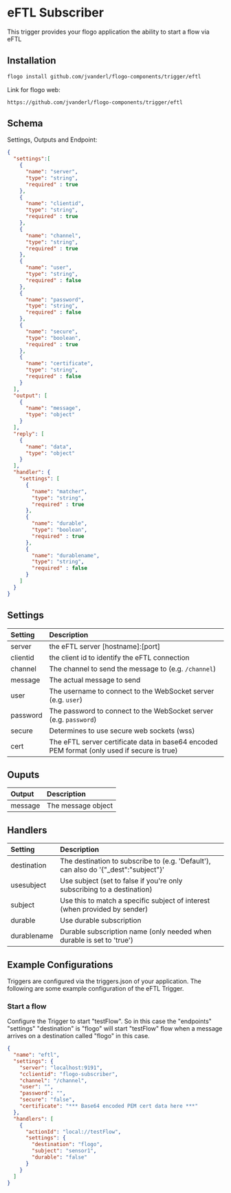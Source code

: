 # eFTL Subscriber
This trigger provides your flogo application the ability to start a flow via eFTL


## Installation

```bash
flogo install github.com/jvanderl/flogo-components/trigger/eftl
```
Link for flogo web:
```
https://github.com/jvanderl/flogo-components/trigger/eftl
```

## Schema
Settings, Outputs and Endpoint:

```json
{
  "settings":[
    {
      "name": "server",
      "type": "string",
      "required" : true
    },
    {
      "name": "clientid",
      "type": "string",
      "required" : true
    },
    {
      "name": "channel",
      "type": "string",
      "required" : true
    },
    {
      "name": "user",
      "type": "string",
      "required" : false
    },
    {
      "name": "password",
      "type": "string",
      "required" : false
    },
    {
      "name": "secure",
      "type": "boolean",
      "required" : true
    },
    {
      "name": "certificate",
      "type": "string",
      "required" : false
    }
  ],
  "output": [
    {
      "name": "message",
      "type": "object"
    }
  ],
  "reply": [
    {
      "name": "data",
      "type": "object"
    }
  ],
  "handler": {
    "settings": [
      {
        "name": "matcher",
        "type": "string",
        "required" : true
      },
      {
        "name": "durable",
        "type": "boolean",
        "required" : true
      },
      {
        "name": "durablename",
        "type": "string",
        "required" : false
      }
    ]
  }
}
```
## Settings
| Setting   | Description    |
|:----------|:---------------|
| server    | the eFTL server [hostname]:[port]|
| clientid    | the client id to identify the eFTL connection |
| channel     | The channel to send the message to (e.g. `/channel`)   |
| message     | The actual message to send |
| user        | The username to connect to the WebSocket server (e.g. `user`) |
| password    | The password to connect to the WebSocket server (e.g. `password`) |
| secure      | Determines to use secure web sockets (wss) |
| cert        | The eFTL server certificate data in base64 encoded PEM format (only used if secure is true) |

## Ouputs
| Output   | Description    |
|:----------|:---------------|
| message   | The message object |

## Handlers
| Setting   | Description    |
|:----------|:---------------|
| destination | The destination to subscribe to (e.g. 'Default'), can also do '{"_dest":"subject"}' |
| usesubject | Use subject (set to false if you're only subscribing to a destination) |
| subject | Use this to match a specific subject of interest (when provided by sender) |
| durable | Use durable subscription |
| durablename | Durable subscription name (only needed when durable is set to 'true') |


## Example Configurations

Triggers are configured via the triggers.json of your application. The following are some example configuration of the eFTL Trigger.

### Start a flow
Configure the Trigger to start "testFlow". So in this case the "endpoints" "settings" "destination" is "flogo" will start "testFlow" flow when a message arrives on a destination called "flogo" in this case.

```json
{
  "name": "eftl",
  "settings": {
    "server": "localhost:9191",
    "cclientid": "flogo-subscriber",
    "channel": "/channel",
    "user": "",
    "password": "",
    "secure": "false",
    "certificate": "*** Base64 encoded PEM cert data here ***"
  },
  "handlers": [
    {
      "actionId": "local://testFlow",
      "settings": {
        "destination": "flogo",
        "subject": "sensor1",
        "durable": "false"
      }
    }
  ]
}
```
